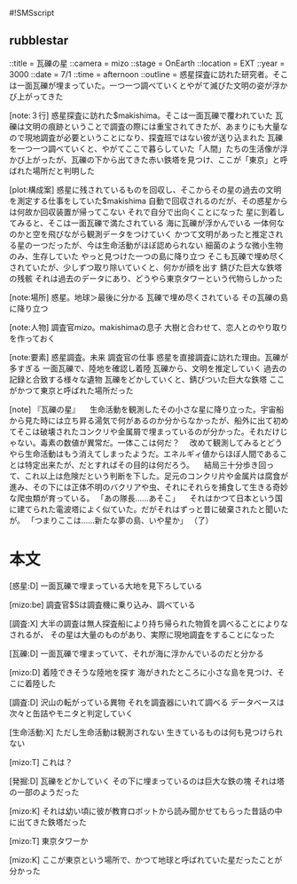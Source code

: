 #!SMSscript

## rubblestar

::title = 瓦礫の星
::camera = mizo
::stage = OnEarth
::location = EXT
::year = 3000
::date = 7/1
::time = afternoon
::outline = 惑星探査に訪れた研究者。そこは一面瓦礫が埋まっていた。一つ一つ調べていくとやがて滅びた文明の姿が浮かび上がってきた

[note:３行]
惑星探査に訪れた$makishima。そこは一面瓦礫で覆われていた
瓦礫は文明の痕跡ということで調査の際には重宝されてきたが、あまりにも大量なので現地調査が必要ということになり、探査班ではない彼が送り込まれた
瓦礫を一つ一つ調べていくと、やがてここで暮らしていた「人間」たちの生活像が浮かび上がったが、瓦礫の下から出てきた赤い鉄塔を見つけ、ここが「東京」と呼ばれた場所だと判明した

[plot:構成案]
惑星に残されているものを回収し、そこからその星の過去の文明を測定する仕事をしていた$makishima
自動で回収されるのだが、その惑星からは何故か回収装置が帰ってこない
それで自分で出向くことになった
星に到着してみると、そこは一面瓦礫で満たされている
海に瓦礫が浮かんでいる
一体何なのかと空を飛びながら観測データをつけていく
かつて文明があったと推定される星の一つだったが、今は生命活動がほぼ認められない
細菌のような微小生物のみ、生存していた
やっと見つけた一つの島に降り立つ
そこも瓦礫で埋め尽くされていたが、少しずつ取り除いていくと、何かが顔を出す
錆びた巨大な鉄塔の残骸
それは過去のデータにあり、どうやら東京タワーという代物らしかった

[note:場所]
惑星。地球＞最後に分かる
瓦礫で埋め尽くされている
その瓦礫の島に降り立つ

[note:人物]
調査官$mizo。$makishimaの息子
大樹と合わせて、恋人とのやり取りを作っておく

[note:要素]
惑星調査。未来
調査官の仕事
惑星を直接調査に訪れた理由。瓦礫が多すぎる
一面瓦礫で、陸地を確認し着陸
瓦礫から、文明を推定していく
過去の記録と合致する様々な遺物
瓦礫をどかしていくと、錆びついた巨大な鉄塔
ここがかつて東京と呼ばれた場所だった

[note]
『瓦礫の星』
　生命活動を観測したその小さな星に降り立った。宇宙船から見た時には立ち昇る湯気で何があるのか分からなかったが、船外に出て初めてそこは破壊されたコンクリや金属屑で埋まっているのが分かった。それだけじゃない。毒素の数値が異常だ。一体ここは何だ？
　改めて観測してみるとどうやら生命活動はもう消えてしまったようだ。エネルギィ値からほぼ人間であることは特定出来たが、だとすればその目的は何だろう。
　結局三十分歩き回って、これ以上は危険だという判断を下した。足元のコンクリ片や金属片は腐食が進み、その下には正体不明のバクリアや虫、それにそれらを捕食して生きる奇妙な爬虫類が育っている。
「あの隊長……あそこ」
　それはかつて日本という国に建てられた電波塔によく似ていた。だがそれはずっと昔に破棄されたと聞いたが。
「つまりここは……新たな夢の島、いや星か」
（了）


# 本文

[惑星:D]
一面瓦礫で埋まっている大地を見下ろしている

[mizo:be]
調査官$Sは調査機に乗り込み、調べている

[調査:X]
大半の調査は無人探査船により持ち帰られた物質を調べることによりなされるが、
その星は大量のものがあり、実際に現地調査をすることになった

[瓦礫:D]
一面瓦礫で埋まっていて、それが海に浮かんでいるのだと分かる

[mizo:D]
着陸できそうな陸地を探す
海がきれたところに小さな島を見つけ、そこに着陸した

[調査:D]
沢山の転がっている異物
それを調査器にいれて調べる
データベースは次々と缶詰やモニタと判定していく

[生命活動:X]
ただし生命活動は観測されない
生きているものは何も見つけられない

[mizo:T]
これは？

[発掘:D]
瓦礫をどかしていく
その下に埋まっているのは巨大な鉄の塊
それは塔の一部のようだった

[mizo:K]
それは幼い頃に彼が教育ロボットから読み聞かせてもらった昔話の中に出てきた鉄塔だった

[mizo:T]
東京タワーか

[mizo:K]
ここが東京という場所で、かつて地球と呼ばれていた星だったことが分かった

